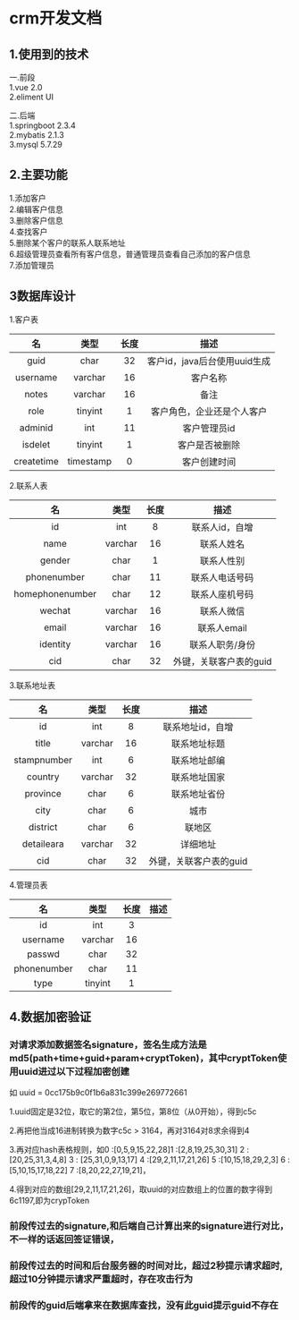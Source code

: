 # crm开发文档  

## 1.使用到的技术  

一.前段  
1.vue 2.0    
2.eliment UI  

二.后端  
1.springboot 2.3.4  
2.mybatis 2.1.3  
3.mysql 5.7.29  

## 2.主要功能

1.添加客户  
2.编辑客户信息  
3.删除客户信息  
4.查找客户  
5.删除某个客户的联系人联系地址  
6.超级管理员查看所有客户信息，普通管理员查看自己添加的客户信息  
7.添加管理员  

## 3数据库设计

1.客户表  

| 名 | 类型 | 长度 | 描述 |
| :---:| :---: | :---: | :---:|
|guid| char | 32 | 客户id，java后台使用uuid生成 |
|username| varchar | 16 | 客户名称 |
|notes| varchar | 16 | 备注 |
|role| tinyint | 1 | 客户角色，企业还是个人客户 |
|adminid| int | 11 | 客户管理员id |
|isdelet| tinyint | 1 | 客户是否被删除 |
|createtime| timestamp | 0 | 客户创建时间 |

2.联系人表  

| 名 | 类型 | 长度 | 描述 |
| :---:| :---: | :---: | :---:|
|id| int | 8 | 联系人id，自增 |
|name| varchar | 16 | 联系人姓名 |
|gender| char | 1 | 联系人性别 |
|phonenumber| char | 11 | 联系人电话号码 |
|homephonenumber| char | 12 | 联系人座机号码 |
|wechat| varchar | 16 | 联系人微信 |
|email| varchar | 16 | 联系人email |
|identity| varchar | 16 | 联系人职务/身份 |
|cid| char | 32 | 外键，关联客户表的guid |

3.联系地址表  

| 名 | 类型 | 长度 | 描述 |
| :---:| :---: | :---: | :---:|
|id| int | 8 | 联系地址id，自增 |
|title| varchar | 16 | 联系地址标题 |
|stampnumber| int | 6 | 联系地址邮编 |
|country| varchar | 32 | 联系地址国家 |
|province| char | 6 | 联系地址省份 |
|city| char | 6 | 城市 |
|district| char | 6 | 联地区 |
|detaileara| varchar | 32 |详细地址 |
|cid| char | 32 | 外键，关联客户表的guid |


4.管理员表  

| 名 | 类型 | 长度 | 描述 |
| :---:| :---: | :---: | :---:|
|id| int | 3 | |  |
|username| varchar | 16 | |
|passwd| char | 32 | |
|phonenumber| char | 11 | |
|type| tinyint | 1 | |

## 4.数据加密验证
 ### 对请求添加数据签名signature，签名生成方法是md5(path+time+guid+param+cryptToken)，其中cryptToken使用uuid进过以下过程加密创建
 
 如 uuid = 0cc175b9c0f1b6a831c399e269772661
 
1.uuid固定是32位，取它的第2位，第5位，第8位（从0开始），得到c5c
 
2.再把他当成16进制转换为数字c5c > 3164，再对3164对8求余得到4
 
3.再对应hash表格规则，如0 :[0,5,9,15,22,28]1 :[2,8,19,25,30,31] 2 :[20,25,31,3,4,8] 3 :
 [25,31,0,9,13,17] 4 :[29,2,11,17,21,26] 5 :[10,15,18,29,2,3] 6 :
[5,10,15,17,18,22] 7 :[8,20,22,27,19,21]，

4.得到对应的数组[29,2,11,17,21,26]，取uuid的对应数组上的位置的数字得到6c1197,即为crypToken

 ### 前段传过去的signature,和后端自己计算出来的signature进行对比，不一样的话返回签证错误，

 ### 前段传过去的时间和后台服务器的时间对比，超过2秒提示请求超时,超过10分钟提示请求严重超时，存在攻击行为

 ### 前段传的guid后端拿来在数据库查找，没有此guid提示guid不存在
